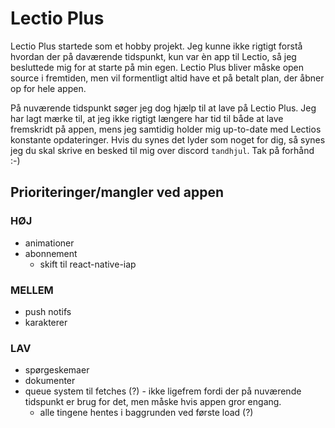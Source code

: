 # Lectio Plus
Lectio Plus startede som et hobby projekt. Jeg kunne ikke rigtigt forstå hvordan der på daværende tidspunkt, kun var èn app til Lectio, så jeg besluttede mig for at starte på min egen. Lectio Plus bliver måske open source i fremtiden, men vil formentligt altid have et på betalt plan, der åbner op for hele appen. 

På nuværende tidspunkt søger jeg dog hjælp til at lave på Lectio Plus. Jeg har lagt mærke til, at jeg ikke rigtigt længere har tid til både at lave fremskridt på appen, mens jeg samtidig holder mig up-to-date med Lectios konstante opdateringer. Hvis du synes det lyder som noget for dig, så synes jeg du skal skrive en besked til mig over discord `tandhjul`. Tak på forhånd :-)

## Prioriteringer/mangler ved appen

### __HØJ__
- animationer
- abonnement
    - skift til react-native-iap

### __MELLEM__
- push notifs
- karakterer

### __LAV__
- spørgeskemaer
- dokumenter
- queue system til fetches (?) - ikke ligefrem fordi der på nuværende tidspunkt er brug for det, men måske hvis appen gror engang.
    - alle tingene hentes i baggrunden ved første load (?)